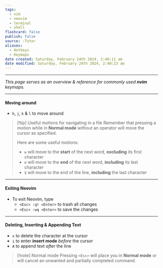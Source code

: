 ```yaml
---
tags:
  - vim
  - neovim
  - terminal
  - shell
flashcard: false
publish: false
source: :Tutor
aliases:
  - Hotkeys
  - Keymaps
date created: Saturday, February 24th 2024, 2:40:11 am
date modified: Saturday, February 24th 2024, 2:40:23 am
---
```

***

*This page serves as an overview & reference for commonly used **nvim** keymaps.*

***
#### Moving around

- `h`, `j`, `k` & `l` to move around

> [!tip] Useful motions for navigating in a file 
> Remember that pressing a *motion* while in **Normal mode** without an operator will move the cursor as specified.
> 
> Here are some useful motions:
> - `w` will move to the **start** of the next word, **excluding** its first character
> - `e` will move to the **end** of the next word, **including** its last character
> - `$` will move to the end of the line, **including** the last character

***
#### Exiting Neovim

- To exit Neovim, type
	- `<Esc> :q! <Enter>` to trash all changes
	- `<Esc> :wq <Enter>` to save the changes

***
#### Deleting, Inserting & Appending Text

- `x` to delete the character at the cursor
- `i` to enter **insert mode** *before* the cursor
- `A` to append text *after* the line

> [!note] Normal mode 
> Pressing `<Esc>` will place you in **Normal mode** or will cancel an unwanted and partially completed command.

